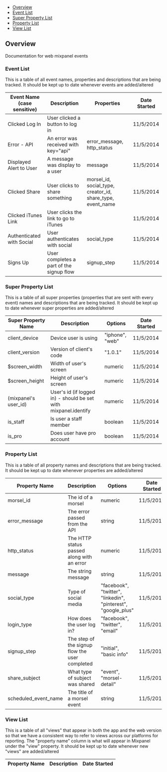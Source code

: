 - [Overview](#overview)
- [Event List](#event-list)
- [Super Property List](#super-property-list)
- [Property List](#property-list)
- [View List](#view-list)

## Overview
Documentation for web mixpanel events

### Event List
This is a table of all event names, properties and descriptions that are being tracked. It should be kept up to date whenever events are added/altered

| Event Name (case sensitive) | Description                  | Properties      | Date Started |
| ------------------ | ---------------------------- | ------------ | ------------ |
| Clicked Log In      | User clicked a button to log in |   | 11/5/2014    |
| Error - API  | An error was received with key="api" | error_message, http_status | 11/5/2014 |
| Displayed Alert to User | A message was display to a user | message | 11/5/2014 |
| Clicked Share | User clicks to share something | morsel_id, social_type, creator_id, share_type, event_name | 11/5/2014 |
| Clicked iTunes Link | User clicks the link to go to iTunes | | 11/5/2014 |
| Authenticated with Social | User authenticates with social | social_type | 11/5/2014 |
| Signs Up | User completes a part of the signup flow | signup_step | 11/5/2014 |

### Super Property List
This is a table of all super properties (properties that are sent with every event) names and descriptions that are being tracked. It should be kept up to date whenever super properties are added/altered

| Super Property Name | Description                  | Options      | Date Started |
| ------------------- | ---------------------------- | ------------ | ------------ |
| client_device       | Device user is using | "iphone", "web" | 11/5/2014 |
| client_version      | Version of client's code | "1.0.1" | 11/5/2014 |
| $screen_width       | Width of user's screen   | numeric | 11/5/2014 |
| $screen_height      | Height of user's screen  | numeric | 11/5/2014 |
| (mixpanel's user_id)| User's id (if logged in) - should be set with mixpanel.identify | numeric | 11/5/2014 |
| is_staff            | Is user a staff member   | boolean | 11/5/2014 |
| is_pro              | Does user have pro account | boolean | 11/5/2014 |

### Property List
This is a table of all property names and descriptions that are being tracked. It should be kept up to date whenever properties are added/altered

| Property Name      | Description                  | Options      | Date Started |
| ------------------ | ---------------------------- | ------------ | ------------ |
| morsel_id          | The id of a morsel           | numeric      | 11/5/2014    |
| error_message      | The error passed from the API | string       | 11/5/2014    |
| http_status        | The HTTP status passed along with an error | numeric | 11/5/2014 |
| message            | The string message | string       | 11/5/2014    |
| social_type        | Type of social media | "facebook", "twitter", "linkedin", "pinterest", "google_plus" | 11/5/2014 |
| login_type         | How does the user log in? | "facebook", "twitter", "email" | 11/5/2014 |
| signup_step | The step of the signup flow the user completed | "initial", "basic info" | 11/5/2014 |
| share_subject | What type of subject was shared | "event", "morsel-detail" | 11/5/2014 |
| scheduled_event_name | The title of a morsel event | string | 11/5/2014 |

### View List
This is a table of all "views" that appear in both the app and the web version so that we have a consistent way to refer to views across our platforms for reporting. The "property name" column is what will appear in Mixpanel under the "view" property. It should be kept up to date whenever new "views" are added/altered

| Property Name      | Description                  | Date Started |
| ------------------ | ---------------------------- | ------------ |

